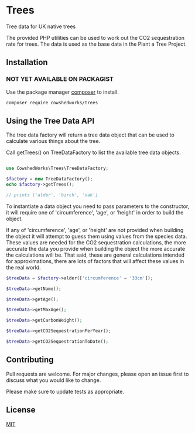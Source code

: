# Trees

Tree data for UK native trees

The provided PHP utilities can be used to work out the CO2 sequestration rate for trees. The data is used as the base data in the Plant a Tree Project.

## Installation

### NOT YET AVAILABLE ON PACKAGIST

Use the package manager [composer](https://getcomposer.org/) to install.

```bash
composer require cowshedworks/trees
```

## Using the Tree Data API

The tree data factory will return a tree data object that can be used to calculate various things about the tree.

Call getTrees() on TreeDataFactory to list the available tree data objects.

```PHP

use CowshedWorks\Trees\TreeDataFactory;

$factory = new TreeDataFactory();
echo $factory->getTrees();

// prints ['alder', 'birch', 'oak']
```

To instantiate a data object you need to pass parameters to the constructor, it will require one of 'circumference', 'age', or 'height' in order to build the object.

If any of 'circumference', 'age', or 'height' are not provided when building the object it will attempt to guess them using values from the species data. These values are needed for the CO2 sequestration calculations, the more accurate the data you provide when building the object the more accurate the calculations will be. That said, these are general calculations intended for approximations, there are lots of factors that will affect these values in the real world.

```PHP
$treeData = $factory->alder(['circumference' = '33cm']);

$treeData->getName();

$treeData->getAge();

$treeData->getMaxAge();

$treeData->getCarbonWeight();

$treeData->getCO2SequestrationPerYear();

$treeData->getCO2SequestrationToDate();
```


## Contributing
Pull requests are welcome. For major changes, please open an issue first to discuss what you would like to change.

Please make sure to update tests as appropriate.

## License
[MIT](https://choosealicense.com/licenses/mit/)
